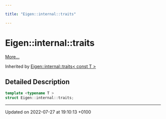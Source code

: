 ```yaml
---

title: "Eigen::internal::traits"

---
```


# Eigen::internal::traits



 [More...](#detailed-description)

Inherited by [Eigen::internal::traits< const T >](http://example.org/classes/structeigen_1_1internal_1_1traits_3_01const_01t_01_4/)

## Detailed Description

```cpp
template <typename T >
struct Eigen::internal::traits;
```

-------------------------------

Updated on 2022-07-27 at 19:10:13 +0100